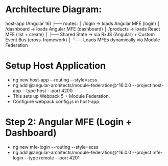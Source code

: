 # Architecture Diagram:
host-app (Angular 16)
 ├── routes: 
 │    /login   -> loads Angular MFE (login)
 │    /dashboard -> loads Angular MFE (dashboard)
 │    /products  -> loads React MFE (list + create)
 │
 ├── Shared State -> via RxJS (Angular) + Custom Event Bus (cross-framework)
 │
 └── Loads MFEs dynamically via Module Federation

# Setup Host Application
- ng new host-app --routing --style=scss 
- ng add @angular-architects/module-federation@^16.0.0 --project host-app --type host --port 4200
- This sets up Webpack 5 + Module Federation.
- Configure webpack.config.js in host-app:

# Step 2: Angular MFE (Login + Dashboard)
- ng new mfe-login --routing --style=scss 
- ng add @angular-architects/module-federation@^16.0.0 --project mfe-login --type remote --port 4201
